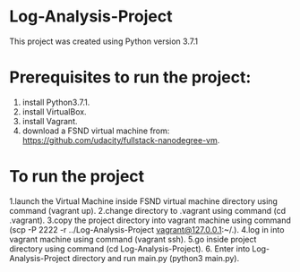 # Log-Analysis-Project
This project was created using Python version 3.7.1

# Prerequisites to run the project:
   1. install Python3.7.1.
   2. install VirtualBox.
   3. install Vagrant.
   4. download a FSND virtual machine from: https://github.com/udacity/fullstack-nanodegree-vm.
   
   
# To run the project 
1.launch the Virtual Machine inside FSND virtual machine directory using command (vagrant up).
2.change directory to .vagrant using command (cd .vagrant).
3.copy the project directory into vagrant machine using command (scp -P 2222 -r ../Log-Analysis-Project vagrant@127.0.0.1:~/.).
4.log in into vagrant machine using command (vagrant ssh).
5.go inside project directory using command (cd Log-Analysis-Project).
6. Enter into Log-Analysis-Project directory and run main.py (python3 main.py).











